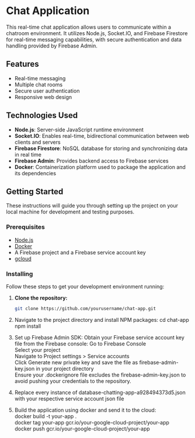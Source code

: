 # Chat Application

This real-time chat application allows users to communicate within a chatroom environment. It utilizes Node.js, Socket.IO, and Firebase Firestore for real-time messaging capabilities, with secure authentication and data handling provided by Firebase Admin.

## Features

- Real-time messaging
- Multiple chat rooms
- Secure user authentication
- Responsive web design

## Technologies Used

- **Node.js**: Server-side JavaScript runtime environment
- **Socket.IO**: Enables real-time, bidirectional communication between web clients and servers
- **Firebase Firestore**: NoSQL database for storing and synchronizing data in real time
- **Firebase Admin**: Provides backend access to Firebase services
- **Docker**: Containerization platform used to package the application and its dependencies

## Getting Started

These instructions will guide you through setting up the project on your local machine for development and testing purposes.

### Prerequisites

- [Node.js](https://nodejs.org/)
- [Docker](https://www.docker.com/products/docker-desktop)
- A Firebase project and a Firebase service account key
- [gcloud](https://cloud.google.com/sdk/docs/install)

### Installing

Follow these steps to get your development environment running:

1. **Clone the repository:**
   ```bash
   git clone https://github.com/yourusername/chat-app.git

2. Navigate to the project directory and install NPM packages:
   cd chat-app
   npm install

3. Set up Firebase Admin SDK:
   Obtain your Firebase service account key file from the Firebase console:
      Go to Firebase Console <br />
      Select your project <br />
      Navigate to Project settings > Service accounts <br />
      Click Generate new private key and save the file as firebase-admin-key.json in your project directory <br />
   Ensure your .dockerignore file excludes the firebase-admin-key.json to avoid pushing your credentials to the repository. <br />

4. Replace every instance of database-chatting-app-a928494373d5.json with your respective service account json file <br />

5. Build the application using docker and send it to the cloud: <br />
   docker build -t your-app . <br />
   docker tag your-app gcr.io/your-google-cloud-project/your-app <br />
   docker push gcr.io/your-google-cloud-project/your-app <br />



